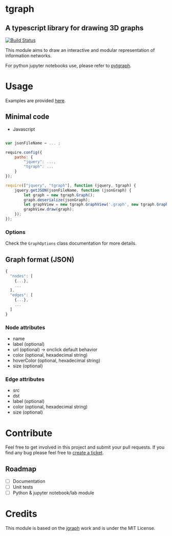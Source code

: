 tgraph
===

A typescript library for drawing 3D graphs
---

[![Build Status](https://travis-ci.org/intv0id/tgraph.svg?branch=master)](https://travis-ci.org/intv0id/tgraph)

This module aims to draw an interactive and modular representation of information networks.

For python jupyter notebooks use, please refer to [pytgraph](https://github.com/intv0id/pytgraph).



# Usage

Examples are provided [here](https://github.com/intv0id/tgraph/tree/master/examples).

## Minimal code

* Javascript

``` js

var jsonFileName = ... ;

require.config({
    paths: {
        "jquery": ...,
        "tgraph": ...
    }
});

require(["jquery", "tgraph"], function (jquery, tgraph) {
    jquery.getJSON(jsonFileName, function (jsonGraph) {
        let graph = new tgraph.Graph();
        graph.deserialize(jsonGraph);
        let graphView = new tgraph.GraphView('.graph', new tgraph.GraphOptions());
        graphView.draw(graph);
    });
});
```

### Options

Check the `GraphOptions` class documentation for more details.

## Graph format (JSON)

``` js
{
  "nodes": [
    {...},
    ...
  ],
  "edges": [
    {...},
    ...
  ]
}
```
### Node attributes

* name
* label (optional)
* url (optional) -> onclick default behavior
* color (optional, hexadecimal string)
* hoverColor (optional, hexadecimal string)
* size (optional)

### Edge attributes

* src
* dst
* label (optional)
* color (optional, hexadecimal string)
* size (optional)



# Contribute

Feel free to get involved in this project and submit your pull requests. If you find any bug please feel free to [create a ticket](https://github.com/intv0id/tgraph/issues/new).

## Roadmap

* [ ] Documentation
* [ ] Unit tests
* [ ] Python & jupyter notebook/lab module

# Credits

This module is based on the [jgraph](https://github.com/patrickfuller/jgraph) work and is under the MIT License.
